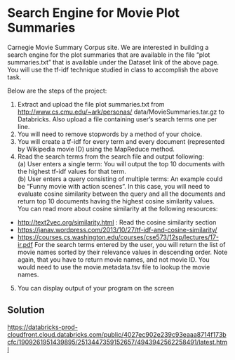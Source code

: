# Search Engine for Movie Plot Summaries


Carnegie Movie Summary Corpus site. We are interested in building a search engine for the plot summaries that are available in the file “plot summaries.txt” that is available under the Dataset link of the above page.
You will use the tf-idf technique studied in class to accomplish the above task.


Below are the steps of the project:
1. Extract and upload the file plot summaries.txt from http://www.cs.cmu.edu/~ark/personas/ data/MovieSummaries.tar.gz to Databricks. Also upload a file containing user’s search terms one per line.
2. You will need to remove stopwords by a method of your choice.
3. You will create a tf-idf for every term and every document (represented by Wikipedia movie ID) using the MapReduce method.
4. Read the search terms from the search file and output following:  
(a) User enters a single term: You will output the top 10 documents with the highest tf-idf values for that term.   
(b) User enters a query consisting of multiple terms: An example could be “Funny movie with action scenes”. In this case, you will need to evaluate cosine similarity between the query and all the documents and return top 10 documents having the highest cosine similarity values.  
You can read more about cosine similarity at the following resources:
- http://text2vec.org/similarity.html : Read the cosine similarity section
- https://janav.wordpress.com/2013/10/27/tf-idf-and-cosine-similarity/
- https://courses.cs.washington.edu/courses/cse573/12sp/lectures/17-ir.pdf
For the search terms entered by the user, you will return the list of movie names sorted by their relevance values in descending order. Note again, that you have to return movie names, and not movie ID. You would need to use the movie.metadata.tsv file to lookup the movie names.
5. You can display output of your program on the screen

## Solution 
https://databricks-prod-cloudfront.cloud.databricks.com/public/4027ec902e239c93eaaa8714f173bcfc/1909261951439895/2513447359152657/4943942562258491/latest.html 
